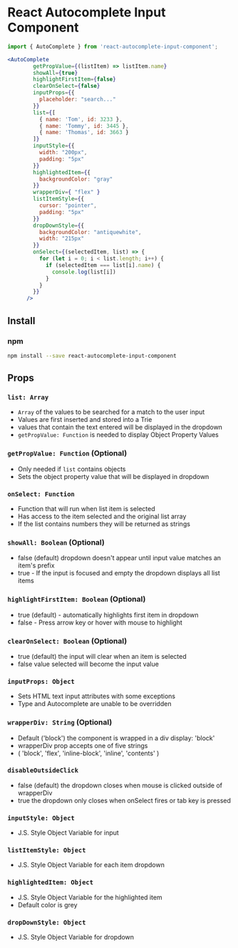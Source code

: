 
# React Autocomplete Input Component

```jsx
import { AutoComplete } from 'react-autocomplete-input-component';

<AutoComplete
        getPropValue={(listItem) => listItem.name}
        showAll={true}
        highlightFirstItem={false}
        clearOnSelect={false}
        inputProps={{
          placeholder: "search..."
        }}
        list={[
          { name: 'Tom', id: 3233 },
          { name: 'Tommy', id: 3445 },
          { name: 'Thomas', id: 3663 }
        ]}
        inputStyle={{
          width: "200px",
          padding: "5px"
        }}
        highlightedItem={{
          backgroundColor: "gray"
        }}
        wrapperDiv={ "flex" }
        listItemStyle={{
          cursor: "pointer",
          padding: "5px"
        }}
        dropDownStyle={{
          backgroundColor: "antiquewhite",
          width: "215px"
        }}
        onSelect={(selectedItem, list) => {
          for (let i = 0; i < list.length; i++) {
            if (selectedItem === list[i].name) {
              console.log(list[i])
            }
          }
        }}
      />

```

## Install

### npm

```bash
npm install --save react-autocomplete-input-component
```

## Props

### `list: Array`
- `Array` of the values to be searched for a match to the user input
- Values are first inserted and stored into a Trie
- values that contain the text entered will be displayed in the dropdown
- `getPropValue: Function` is needed to display Object Property Values

### `getPropValue: Function` (Optional)
- Only needed if `list` contains objects
- Sets the object property value that will be displayed in dropdown

### `onSelect: Function`
- Function that will run when list item is selected
- Has access to the item selected and the original list array
- If the list contains numbers they will be returned as strings

### `showAll: Boolean` (Optional)
- false (default) dropdown doesn't appear until input value matches an item's prefix
- true - If the input is focused and empty the dropdown displays all list items

### `highlightFirstItem: Boolean` (Optional)
- true (default) - automatically highlights first item in dropdown
- false - Press arrow key or hover with mouse to highlight

### `clearOnSelect: Boolean` (Optional)
- true (default) the input will clear when an item is selected
- false value selected will become the input value

### `inputProps: Object`
- Sets HTML text input attributes with some exceptions
- Type and Autocomplete are unable to be overridden

### `wrapperDiv: String` (Optional)
- Default ('block') the component is wrapped in a div display: 'block'
- wrapperDiv prop accepts one of five strings
- ( 'block', 'flex', 'inline-block', 'inline', 'contents' )

### `disableOutsideClick`
- false (default) the dropdown closes when mouse is clicked outside of wrapperDiv
- true the dropdown only closes when onSelect fires or tab key is pressed
### `inputStyle: Object`
- J.S. Style Object Variable for input

### `listItemStyle: Object`
- J.S. Style Object Variable for each item dropdown

### `highlightedItem: Object`
- J.S. Style Object Variable for the highlighted item
- Default color is grey

### `dropDownStyle: Object`
- J.S. Style Object Variable for dropdown





